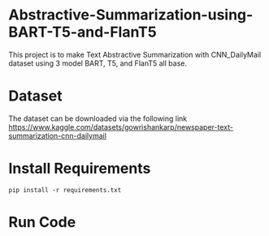 # Abstractive-Summarization-using-BART-T5-and-FlanT5
This project is to make Text Abstractive Summarization with CNN_DailyMail dataset using 3 model BART, T5, and FlanT5 all base.

# Dataset
The dataset can be downloaded via the following link https://www.kaggle.com/datasets/gowrishankarp/newspaper-text-summarization-cnn-dailymail

# Install Requirements
`pip install -r requirements.txt`

# Run Code
